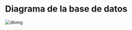 # Diagrama de la base de datos 
![dbimg](https://res.cloudinary.com/dg5b3zulr/image/upload/v1725421731/databaseCapicard.png)
